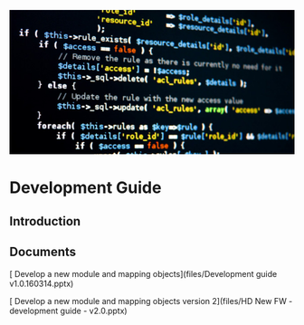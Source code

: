 ![](img/developmentguide-banner.jpg)
# Development Guide
## Introduction

## Documents

[<i class="flaticon-play-slideshow-button"></i> Develop a new module and mapping objects](files/Development guide v1.0.160314.pptx)

[<i class="flaticon-play-slideshow-button"></i> Develop a new module and mapping objects version 2](files/HD New FW - development guide - v2.0.pptx)
